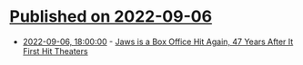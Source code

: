 # [Published on 2022-09-06](index.md)

* [2022-09-06, 18:00:00](https://entertainment.slashdot.org/story/22/09/06/1715227/jaws-is-a-box-office-hit-again-47-years-after-it-first-hit-theaters?utm_source=rss1.0mainlinkanon&utm_medium=feed) - [Jaws is a Box Office Hit Again, 47 Years After It First Hit Theaters](https://entertainment.slashdot.org/story/22/09/06/1715227/jaws-is-a-box-office-hit-again-47-years-after-it-first-hit-theaters?utm_source=rss1.0mainlinkanon&utm_medium=feed)
